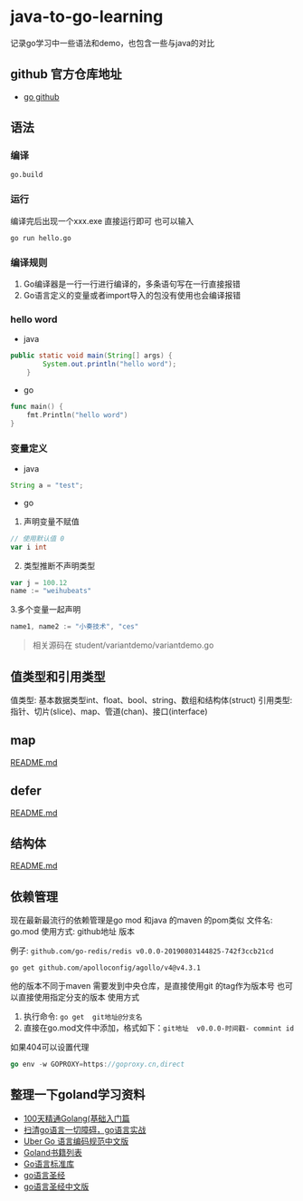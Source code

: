 # java-to-go-learning
记录go学习中一些语法和demo，也包含一些与java的对比

## github 官方仓库地址
- [go github](https://github.com/golang/go)

## 语法

### 编译
```shell
go.build
```
### 运行
编译完后出现一个xxx.exe
直接运行即可
也可以输入
```shell
go run hello.go
```

### 编译规则
1. Go编译器是一行一行进行编译的，多条语句写在一行直接报错
2. Go语言定义的变量或者import导入的包没有使用也会编译报错

### hello word

- java
```java
public static void main(String[] args) {
        System.out.println("hello word");
    }
```

- go
```go
func main() {
	fmt.Println("hello word")
}
```


### 变量定义

- java
```java
String a = "test";
```

- go 
1. 声明变量不赋值
```go
// 使用默认值 0
var i int
```
2. 类型推断不声明类型
```go
var j = 100.12
name := "weihubeats"
```
3.多个变量一起声明
```go
name1, name2 := "小奏技术", "ces"
```
> 相关源码在 student/variantdemo/variantdemo.go


## 值类型和引用类型
值类型: 基本数据类型int、float、bool、string、数组和结构体(struct)
引用类型: 指针、切片(slice)、map、管道(chan)、接口(interface)

## map
[README.md](student%2Fmap-demo%2FREADME.md)

## defer
[README.md](student%2Fdefer-demo%2FREADME.md)

## 结构体
[README.md](student%2Fstruct-demo%2FREADME.md)


## 依赖管理
现在最新最流行的依赖管理是go mod 和java 的maven 的pom类似
文件名: go.mod
使用方式:
github地址 版本

例子: 
`github.com/go-redis/redis v0.0.0-20190803144825-742f3ccb21cd`

`go get github.com/apolloconfig/agollo/v4@v4.3.1`



他的版本不同于maven 需要发到中央仓库，是直接使用git 的tag作为版本号
也可以直接使用指定分支的版本
使用方式
1. 执行命令: `go get  git地址@分支名`
2. 直接在go.mod文件中添加，格式如下：`git地址  v0.0.0-时间戳- commint id`

如果404可以设置代理
```go
go env -w GOPROXY=https://goproxy.cn,direct
```


## 整理一下goland学习资料

- [100天精通Golang(基础入门篇](https://blog.csdn.net/qq_44866828/category_12339137.html)
- [扫清go语言一切障碍，go语言实战](https://github.com/golang-minibear2333/golang)
- [Uber Go 语言编码规范中文版](https://github.com/xxjwxc/uber_go_guide_cn)
- [Goland书籍列表](https://github.com/dariubs/GoBooks)
- [Go语言标准库](https://books.studygolang.com/The-Golang-Standard-Library-by-Example/)
- [go语言圣经](http://www.gopl.io/)
- [go语言圣经中文版](https://golang-china.github.io/gopl-zh/index.html)